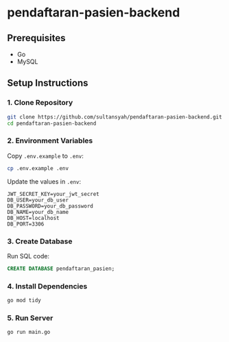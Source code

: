 # pendaftaran-pasien-backend

## Prerequisites
- Go
- MySQL

## Setup Instructions

### 1. Clone Repository
```bash
git clone https://github.com/sultansyah/pendaftaran-pasien-backend.git
cd pendaftaran-pasien-backend
```

### 2. Environment Variables
Copy `.env.example` to `.env`:
```bash
cp .env.example .env
```

Update the values in `.env`:
```env
JWT_SECRET_KEY=your_jwt_secret
DB_USER=your_db_user
DB_PASSWORD=your_db_password
DB_NAME=your_db_name
DB_HOST=localhost
DB_PORT=3306
```

### 3. Create Database
Run SQL code:
```sql
CREATE DATABASE pendaftaran_pasien;
```


### 4. Install Dependencies
```bash
go mod tidy
```

### 5. Run Server
```bash
go run main.go
```
